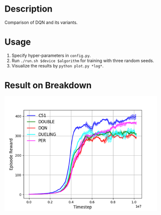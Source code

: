 # Description
Comparison of DQN and its variants.

# Usage
1. Specify hyper-parameters in `config.py`.
2. Run `./run.sh $device $algorithm` for training with three random seeds.
3. Visualize the results by `python plot.py *log*`.

# Result on Breakdown
![](ch4.png) 